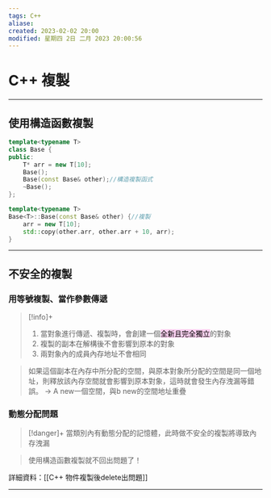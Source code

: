 ```yaml
---
tags: C++ 
aliase: 
created: 2023-02-02 20:00
modified: 星期四 2日 二月 2023 20:00:56
---
```


# C++ 複製
***

## 使用構造函數複製

```cpp
template<typename T>
class Base {
public:
    T* arr = new T[10];
    Base();
    Base(const Base& other);//構造複製函式
    ~Base();
};

template<typename T>
Base<T>::Base(const Base& other) {//複製
    arr = new T[10];
    std::copy(other.arr, other.arr + 10, arr);
}
```


***
## 不安全的複製
### 用等號複製、當作參數傳遞

>[!info]+
>1. 當對象進行傳遞、複製時，會創建一個<mark style="background: #FFB8EBA6;">全新且完全獨立</mark>的對象
>2. 複製的副本在解構後不會影響到原本的對象
>3. 兩對象內的成員內存地址不會相同

>如果這個副本在內存中所分配的空間，與原本對象所分配的空間是同一個地址，則釋放該內存空間就會影響到原本對象，這時就會發生內存洩漏等錯誤。
-> A new一個空間，與b new的空間地址重疊 
### 動態分配問題
>[!danger]+
>當類別內有動態分配的記憶體，此時做不安全的複製將導致內存洩漏

>使用構造函數複製就不回出問題了！

詳細資料：[[C++ 物件複製後delete出問題]]

***






